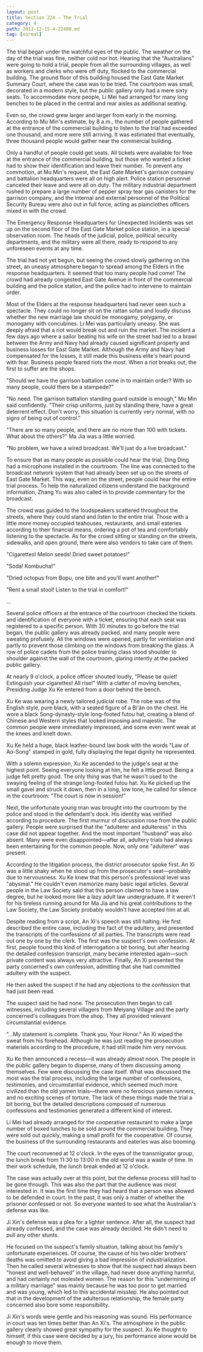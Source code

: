 ```yaml
---
layout: post
title: Section 224 - The Trial
category: 4
path: 2011-12-15-4-22400.md
tag: [normal]
---
```


The trial began under the watchful eyes of the public. The weather on the day of the trial was fine, neither cold nor hot. Hearing that the "Australians" were going to hold a trial, people from all the surrounding villages, as well as workers and clerks who were off duty, flocked to the commercial building. The ground floor of this building housed the East Gate Market Summary Court, where the case was to be tried. The courtroom was small, decorated in a modern style, but the public gallery only had a mere sixty seats. To accommodate more people, Li Mei had arranged for many long benches to be placed in the central and rear aisles as additional seating.

Even so, the crowd grew larger and larger from early in the morning. According to Mu Min's estimate, by 8 a.m., the number of people gathered at the entrance of the commercial building to listen to the trial had exceeded one thousand, and more were still arriving. It was estimated that eventually, three thousand people would gather near the commercial building.

Only a handful of people could get seats. All tickets were available for free at the entrance of the commercial building, but those who wanted a ticket had to show their identification and leave their number. To prevent any commotion, at Mu Min's request, the East Gate Market's garrison company and battalion headquarters were all on high alert. Police station personnel canceled their leave and were all on duty. The military industrial department rushed to prepare a large number of pepper spray tear gas canisters for the garrison company, and the internal and external personnel of the Political Security Bureau were also out in full force, acting as plainclothes officers mixed in with the crowd.

The Emergency Response Headquarters for Unexpected Incidents was set up on the second floor of the East Gate Market police station, in a special observation room. The heads of the judicial, police, political security departments, and the military were all there, ready to respond to any unforeseen events at any time.

The trial had not yet begun, but seeing the crowd slowly gathering on the street, an uneasy atmosphere began to spread among the Elders in the response headquarters. It seemed that too many people had come! The crowd had already congested East Gate Avenue in front of the commercial building and the police station, and the police had to intervene to maintain order.

Most of the Elders at the response headquarters had never seen such a spectacle. They could no longer sit on the rattan sofas and loudly discuss whether the new marriage law should be monogamy, polygamy, or monogamy with concubines. Li Mei was particularly uneasy. She was deeply afraid that a riot would break out and ruin the market. The incident a few days ago where a sailor beating his wife on the street had led to a brawl between the Army and Navy had already caused significant property and business losses for East Gate Market. Although the Army and Navy had compensated for the losses, it still made this business elite's heart pound with fear. Business people feared riots the most. When a riot breaks out, the first to suffer are the shops.

"Should we have the garrison battalion come in to maintain order? With so many people, could there be a stampede?"

"No need. The garrison battalion standing guard outside is enough," Mu Min said confidently. "Their crisp uniforms, just by standing there, have a great deterrent effect. Don't worry, this situation is currently very normal, with no signs of being out of control."

"There are so many people, and there are no more than 100 with tickets. What about the others?" Ma Jia was a little worried.

"No problem, we have a wired broadcast. We'll just do a live broadcast."

To ensure that as many people as possible could hear the trial, Ding Ding had a microphone installed in the courtroom. The line was connected to the broadcast network system that had already been set up on the streets of East Gate Market. This way, even on the street, people could hear the entire trial process. To help the naturalized citizens understand the background information, Zhang Yu was also called in to provide commentary for the broadcast.

The crowd was guided to the loudspeakers scattered throughout the streets, where they could stand and listen to the entire trial. Those with a little more money occupied teahouses, restaurants, and small eateries according to their financial means, ordering a pot of tea and comfortably listening to the spectacle. As for the crowd sitting or standing on the streets, sidewalks, and open ground, there were also vendors to take care of them.

"Cigarettes! Melon seeds! Dried sweet potatoes!"

"Soda! Kombucha!"

"Dried octopus from Bopu, one bite and you'll want another!"

"Rent a small stool! Listen to the trial in comfort!"

...

Several police officers at the entrance of the courtroom checked the tickets and identification of everyone with a ticket, ensuring that each seat was registered to a specific person. With 30 minutes to go before the trial began, the public gallery was already packed, and many people were sweating profusely. All the windows were opened, partly for ventilation and partly to prevent those climbing on the windows from breaking the glass. A row of police cadets from the police training class stood shoulder to shoulder against the wall of the courtroom, glaring intently at the packed public gallery.

At nearly 9 o'clock, a police officer shouted loudly, "Please be quiet! Extinguish your cigarettes! All rise!" With a clatter of moving benches, Presiding Judge Xu Ke entered from a door behind the bench.

Xu Ke was wearing a newly tailored judicial robe. The robe was of the English style, pure black, with a seated figure of a Bì'àn on the chest. He wore a black Song-dynasty-style long-footed futou hat, creating a blend of Chinese and Western styles that looked imposing and majestic. The common people were immediately impressed, and some even went weak at the knees and knelt down.

Xu Ke held a huge, black leather-bound law book with the words "Law of Ao-Song" stamped in gold, fully displaying the legal dignity he represented.

With a solemn expression, Xu Ke ascended to the judge's seat at the highest point. Seeing everyone looking at him, he felt a little proud. Being a judge felt pretty good. The only thing was that he wasn't used to the swaying feeling of the strange long-footed futou hat. Xu Ke picked up the small gavel and struck it down, then in a long, low tone, he called for silence in the courtroom: "The court is now in session!"

Next, the unfortunate young man was brought into the courtroom by the police and stood in the defendant's dock. His identity was verified according to procedure. The first murmur of discussion rose from the public gallery. People were surprised that the "adulterer and adulteress" in this case did not appear together. And the most important "husband" was also absent. Many were even disappointed—after all, adultery trials had always been entertaining for the common people. Now, only one "adulterer" was present.

According to the litigation process, the district prosecutor spoke first. An Xi was a little shaky when he stood up from the prosecutor's seat—probably due to nervousness. Xu Ke knew that this person's professional level was "abysmal." He couldn't even memorize many basic legal articles. Several people in the Law Society said that this person claimed to have a law degree, but he looked more like a lazy adult law undergraduate. If it weren't for his tireless running around for Ma Jia and his great contributions to the Law Society, the Law Society probably wouldn't have accepted him at all.

Despite reading from a script, An Xi's speech was still halting. He first described the entire case, including the fact of the adultery, and presented the transcripts of the confessions of all parties. The transcripts were read out one by one by the clerk. The first was the suspect's own confession. At first, people found this kind of interrogation a bit boring, but after hearing the detailed confession transcript, many became interested again—such private content was always very attractive. Finally, An Xi presented the party concerned's own confession, admitting that she had committed adultery with the suspect.

He then asked the suspect if he had any objections to the confession that had just been read.

The suspect said he had none. The prosecution then began to call witnesses, including several villagers from Meiyang Village and the party concerned's colleagues from the shop. They all provided relevant circumstantial evidence.

"...My statement is complete. Thank you, Your Honor." An Xi wiped the sweat from his forehead. Although he was just reading the prosecution materials according to the procedure, it had still made him very nervous.

Xu Ke then announced a recess—it was already almost noon. The people in the public gallery began to disperse, many of them discussing among themselves. Few were discussing the case itself. What was discussed the most was the trial process, including the large number of confessions, testimonies, and circumstantial evidence, which seemed much more civilized than the old yamen trials—there were no ferocious yamen runners, and no exciting scenes of torture. The lack of these things made the trial a bit boring, but the detailed descriptions composed of numerous confessions and testimonies generated a different kind of interest.

Li Mei had already arranged for the cooperative restaurant to make a large number of boxed lunches to be sold around the commercial building. They were sold out quickly, making a small profit for the cooperative. Of course, the business of the surrounding restaurants and eateries was also booming.

The court reconvened at 12 o'clock. In the eyes of the transmigrator group, the lunch break from 11:30 to 13:00 in the old world was a waste of time. In their work schedule, the lunch break ended at 12 o'clock.

The case was actually over at this point, but the defense process still had to be gone through. This was also the part that the audience was most interested in. It was the first time they had heard that a person was allowed to be defended in court. In the past, it was only a matter of whether the prisoner confessed or not. So everyone wanted to see what the Australian's defense was like.

Ji Xin's defense was a plea for a lighter sentence. After all, the suspect had already confessed, and the case was already decided. He didn't need to pull any other stunts.

He focused on the suspect's family situation, talking about his family's unfortunate experiences. Of course, the cause of his two older brothers' deaths was omitted to avoid giving a bad impression of industrialization. Then he called several witnesses to show that the suspect had always been "honest and well-behaved" in the village, had never done anything harmful, and had certainly not molested women. The reason for this "undermining of a military marriage" was mainly because he was too poor to get married and was young, which led to this accidental misstep. He also pointed out that in the development of the adulterous relationship, the female party concerned also bore some responsibility.

Ji Xin's words were gentle and his reasoning was sound. His performance in court was ten times better than An Xi's. The atmosphere in the public gallery clearly showed great sympathy for the suspect. Xu Ke thought to himself, if this case were decided by a jury, his performance alone would be enough to move them.